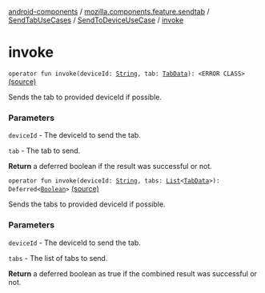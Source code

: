 [android-components](../../../index.md) / [mozilla.components.feature.sendtab](../../index.md) / [SendTabUseCases](../index.md) / [SendToDeviceUseCase](index.md) / [invoke](./invoke.md)

# invoke

`operator fun invoke(deviceId: `[`String`](https://kotlinlang.org/api/latest/jvm/stdlib/kotlin/-string/index.html)`, tab: `[`TabData`](../../../mozilla.components.concept.sync/-tab-data/index.md)`): <ERROR CLASS>` [(source)](https://github.com/mozilla-mobile/android-components/blob/master/components/feature/sendtab/src/main/java/mozilla/components/feature/sendtab/SendTabUseCases.kt#L50)

Sends the tab to provided deviceId if possible.

### Parameters

`deviceId` - The deviceId to send the tab.

`tab` - The tab to send.

**Return**
a deferred boolean if the result was successful or not.

`operator fun invoke(deviceId: `[`String`](https://kotlinlang.org/api/latest/jvm/stdlib/kotlin/-string/index.html)`, tabs: `[`List`](https://kotlinlang.org/api/latest/jvm/stdlib/kotlin.collections/-list/index.html)`<`[`TabData`](../../../mozilla.components.concept.sync/-tab-data/index.md)`>): Deferred<`[`Boolean`](https://kotlinlang.org/api/latest/jvm/stdlib/kotlin/-boolean/index.html)`>` [(source)](https://github.com/mozilla-mobile/android-components/blob/master/components/feature/sendtab/src/main/java/mozilla/components/feature/sendtab/SendTabUseCases.kt#L60)

Sends the tabs to provided deviceId if possible.

### Parameters

`deviceId` - The deviceId to send the tab.

`tabs` - The list of tabs to send.

**Return**
a deferred boolean as true if the combined result was successful or not.

